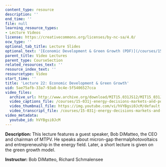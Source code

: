 ```yaml
---
content_type: resource
description: ''
end_time: ''
file: null
learning_resource_types:
- Lecture Videos
license: https://creativecommons.org/licenses/by-nc-sa/4.0/
ocw_type: ''
optional_tab_title: Lecture Slides
optional_text: '[Economic Development & Green Growth (PDF)](/courses/15-031j-energy-decisions-markets-and-policies-spring-2012/resources/mit15_031js12_lec22)'
parent_title: Video Lectures
parent_type: CourseSection
related_resources_text: ''
resource_index_text: ''
resourcetype: Video
start_time: ''
title: 'Lecture 22: Economic Development & Green Growth'
uid: 5ae75afb-33a7-93a8-bc4e-5f5406527cca
video_files:
  archive_url: http://www.archive.org/download/MIT15.031JS12/MIT15_031JS12_lec22_300k.mp4
  video_captions_file: /courses/15-031j-energy-decisions-markets-and-policies-spring-2012/9b3bffdf0bd65885acab7a247eb364dc_hVYBgsi0JcM.vtt
  video_thumbnail_file: https://img.youtube.com/vi/hVYBgsi0JcM/default.jpg
  video_transcript_file: /courses/15-031j-energy-decisions-markets-and-policies-spring-2012/80abb25c01622b3628b694915b7a5df2_hVYBgsi0JcM.pdf
video_metadata:
  youtube_id: hVYBgsi0JcM
---
```


**Description:** This lecture features a guest speaker, Bob DiMatteo, the CEO and chairman of MTPV. He speaks about micron-gap thermalphotovoltaics and entrepreneuship in the energy field. Later, a short lecture is given on the green growth model.

**Instructor:** Bob DiMatteo, Richard Schmalensee

